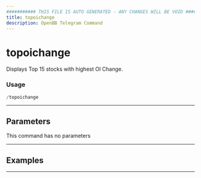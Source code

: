 ```yaml
---
########### THIS FILE IS AUTO GENERATED - ANY CHANGES WILL BE VOID ###########
title: topoichange
description: OpenBB Telegram Command
---
```


# topoichange

Displays Top 15 stocks with highest OI Change.

### Usage

```python wordwrap
/topoichange
```

---

## Parameters

This command has no parameters



---

## Examples


---
